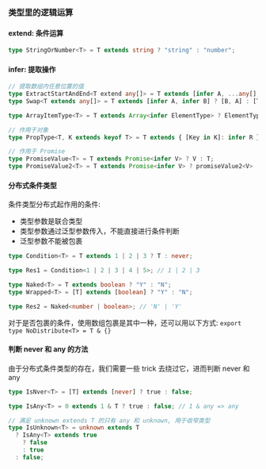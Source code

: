 ### 类型里的逻辑运算

#### extend: 条件运算

```ts
type StringOrNumber<T> = T extends string ? "string" : "number";
```

#### infer: 提取操作

```ts
// 提取数组内任意位置的值
type ExtractStartAndEnd<T extend any[]> = T extends [infer A, ...any[], infer B] ? [A, B] : T;
type Swap<T extends any[]> = T extends [infer A, infer B] ? [B, A] : [T]

type ArrayItemType<T> = T extends Array<infer ElementType> ? ElementType : never;

// 作用于对象
type PropType<T, K extends keyof T> = T extends { [Key in K]: infer R } ? R : never;

// 作用于 Promise
type PromiseValue<T> = T extends Promise<infer V> ? V : T;
type PromiseValue2<T> = T extends Promise<infer V> ? promiseValue2<V> : T;
```

#### 分布式条件类型

条件类型分布式起作用的条件:

- 类型参数是联合类型
- 类型参数通过泛型参数传入，不能直接进行条件判断
- 泛型参数不能被包裹

```typescript
type Condition<T> = T extends 1 | 2 | 3 ? T : never;

type Res1 = Condition<1 | 2 | 3 | 4 | 5>; // 1 | 2 | 3

type Naked<T> = T extends boolean ? "Y" : "N";
type Wrapped<T> = [T] extends [boolean] ? "Y" : "N";

type Res2 = Naked<number | boolean>; // 'N' | 'Y'
```

对于是否包裹的条件，使用数组包裹是其中一种，还可以用以下方式:
`export type NoDistribute<T> = T & {}`

#### 判断 never 和 any 的方法

由于分布式条件类型的存在，我们需要一些 trick 去绕过它，进而判断 never 和 any

```ts
type IsNver<T> = [T] extends [never] ? true : false;

type IsAny<T> = 0 extends 1 & T ? true : false; // 1 & any => any

// 满足 unknown extends T 的只有 any 和 unknown, 用于收窄类型
type IsUnknown<T> = unknown extends T
  ? IsAny<T> extends true
    ? false
    : true
  : false;
```
